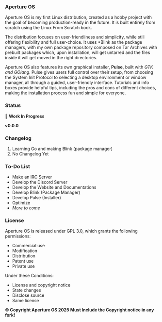 ### Aperture OS

Aperture OS is my first Linux distribution, created as a hobby project with the goal of becoming production-ready in the future. It is built entirely from scratch using the Linux From Scratch book.

The distribution focuses on user-friendliness and simplicity, while still offering flexibility and full user-choice. It uses *Blink as the package managers, with my own package repository composed on Tar Archives with prebuilt packages which, upon installation, will get untarred and the files inside it will get moved in the right directories.

Aperture OS also features its own graphical installer, **Pulse**, built with *GTK and GOlang*. Pulse gives users full control over their setup, from choosing the System Init Protocol to selecting a desktop environment or window manager, all through a guided, user-friendly interface. Tutorials and info boxes provide helpful tips, including the pros and cons of different choices, making the installation process fun and simple for everyone.


### Status

**🚧   Work In Progress**

**v0.0.0**

### Changelog

1. Learning Go and making Blink (package manager)
2. No Changelog Yet

### To-Do List

- Make an IRC Server
- Develop the Discord Server
- Develop the Website and Documentations
- Develop Blink (Package Manager)
- Develop Pulse (Installer)
- Optimize
- *More to come*


### License
Aperture OS is released under GPL 3.0, which grants the following permissions:

* Commercial use
* Modification
* Distribution
* Patent use
* Private use
 
Under these Conditions:

* License and copyright notice
* State changes
* Disclose source
* Same license


**&copy; Copyright Aperture OS 2025**
**Must Include the Copyright notice in any fork!**
